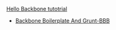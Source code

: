 [Hello Backbone tutotrial](http://arturadib.com/hello-backbonejs/) 
  + [Backbone Boilerplate And Grunt-BBB](http://addyosmani.github.com/backbone-fundamentals/#backboneboilerplate)
